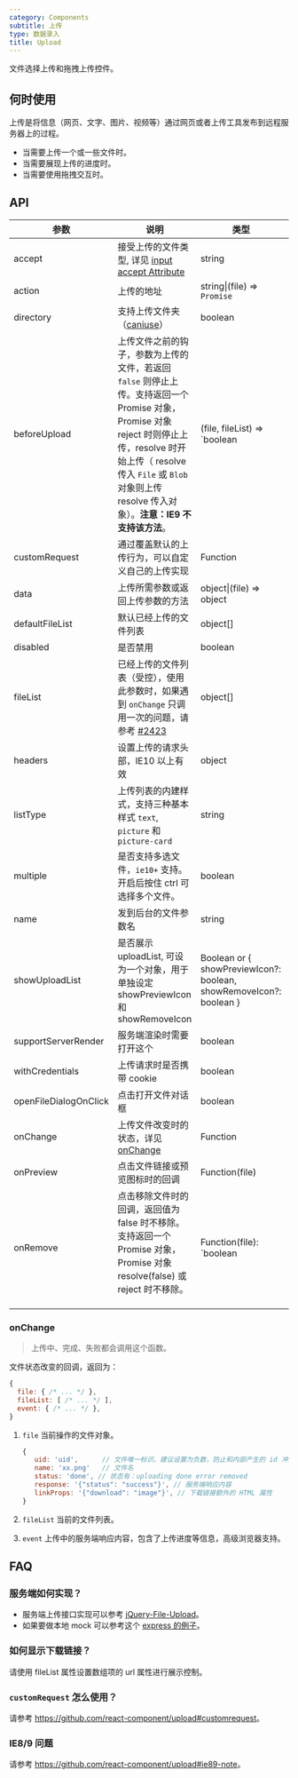```yaml
---
category: Components
subtitle: 上传
type: 数据录入
title: Upload
---
```


文件选择上传和拖拽上传控件。

## 何时使用

上传是将信息（网页、文字、图片、视频等）通过网页或者上传工具发布到远程服务器上的过程。

- 当需要上传一个或一些文件时。
- 当需要展现上传的进度时。
- 当需要使用拖拽交互时。

## API

| 参数 | 说明 | 类型 | 默认值 |
| --- | --- | --- | --- |
| accept | 接受上传的文件类型, 详见 [input accept Attribute](https://developer.mozilla.org/en-US/docs/Web/HTML/Element/input/file#accept) | string | 无 |
| action | 上传的地址 | string\|(file) => `Promise` | 无 |
| directory | 支持上传文件夹（[caniuse](https://caniuse.com/#feat=input-file-directory)）| boolean | false |
| beforeUpload | 上传文件之前的钩子，参数为上传的文件，若返回 `false` 则停止上传。支持返回一个 Promise 对象，Promise 对象 reject 时则停止上传，resolve 时开始上传（ resolve 传入 `File` 或 `Blob` 对象则上传 resolve 传入对象）。**注意：IE9 不支持该方法**。 | (file, fileList) => `boolean | Promise` | 无 |
| customRequest | 通过覆盖默认的上传行为，可以自定义自己的上传实现 | Function | 无 |
| data | 上传所需参数或返回上传参数的方法 | object\|(file) => object | 无 |
| defaultFileList | 默认已经上传的文件列表 | object\[] | 无 |
| disabled | 是否禁用 | boolean | false |
| fileList | 已经上传的文件列表（受控），使用此参数时，如果遇到 `onChange` 只调用一次的问题，请参考 [#2423](https://github.com/ant-design/ant-design/issues/2423) | object\[] | 无 |
| headers | 设置上传的请求头部，IE10 以上有效 | object | 无 |
| listType | 上传列表的内建样式，支持三种基本样式 `text`, `picture` 和 `picture-card` | string | 'text' |
| multiple | 是否支持多选文件，`ie10+` 支持。开启后按住 ctrl 可选择多个文件。 | boolean | false |
| name | 发到后台的文件参数名 | string | 'file' |
| showUploadList | 是否展示 uploadList, 可设为一个对象，用于单独设定 showPreviewIcon 和 showRemoveIcon | Boolean or { showPreviewIcon?: boolean, showRemoveIcon?: boolean } | true |
| supportServerRender | 服务端渲染时需要打开这个 | boolean | false |
| withCredentials | 上传请求时是否携带 cookie | boolean | false |
| openFileDialogOnClick | 点击打开文件对话框 | boolean | true |
| onChange | 上传文件改变时的状态，详见 [onChange](#onChange) | Function | 无 |
| onPreview | 点击文件链接或预览图标时的回调 | Function(file) | 无 |
| onRemove   | 点击移除文件时的回调，返回值为 false 时不移除。支持返回一个 Promise 对象，Promise 对象 resolve(false) 或 reject 时不移除。               | Function(file): `boolean | Promise` | 无   |

### onChange

> 上传中、完成、失败都会调用这个函数。

文件状态改变的回调，返回为：

```js
{
  file: { /* ... */ },
  fileList: [ /* ... */ ],
  event: { /* ... */ },
}
```

1. `file` 当前操作的文件对象。

   ```js
   {
      uid: 'uid',      // 文件唯一标识，建议设置为负数，防止和内部产生的 id 冲突
      name: 'xx.png'   // 文件名
      status: 'done', // 状态有：uploading done error removed
      response: '{"status": "success"}', // 服务端响应内容
      linkProps: '{"download": "image"}', // 下载链接额外的 HTML 属性
   }
   ```

2. `fileList` 当前的文件列表。
3. `event` 上传中的服务端响应内容，包含了上传进度等信息，高级浏览器支持。

## FAQ

### 服务端如何实现？

- 服务端上传接口实现可以参考 [jQuery-File-Upload](https://github.com/blueimp/jQuery-File-Upload/wiki#server-side)。
- 如果要做本地 mock 可以参考这个 [express 的例子](https://github.com/react-component/upload/blob/master/server.js)。

### 如何显示下载链接？

请使用 fileList 属性设置数组项的 url 属性进行展示控制。

### `customRequest` 怎么使用？

请参考 <https://github.com/react-component/upload#customrequest>。

### IE8/9 问题

请参考 <https://github.com/react-component/upload#ie89-note>。
